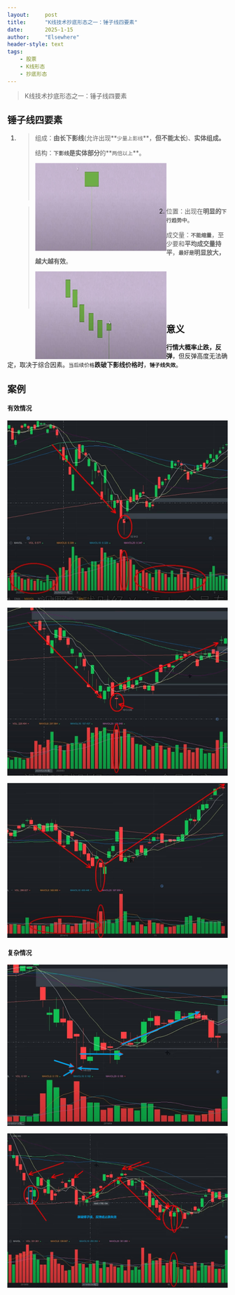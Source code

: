 ```yaml
---
layout: 	post
title: 		"K线技术抄底形态之一：锤子线四要素"
date:       2025-1-15
author: 	"Elsewhere"
header-style: text
tags:
    - 股票
    - K线形态 
    - 抄底形态 
---
```


> K线技术抄底形态之一：锤子线四要素



## 锤子线四要素
1. > 组成：**由长下影线**(允许出现**`少量上影线`**，**但不能太长**)、**实体组成。**
   >
   > 结构：**`下影线`**是**实体部分**的**`两倍以上`**。
   >
   > <img src="/img/2025/01-15-16/11-1.jpg" width = "300" height = "200"  align=left />
   >
   > <br><br><br><br><br>

2. > 位置：出现在**明显的`下行趋势中`**。
   >
   > 成交量：**`不能缩量`**，至少要和**平均成交量持平**，**`最好是`明显放大，越大越有效**。
   >
   > <img src="/img/2025/01-15-16/22-1.jpg" width = "300" height = "200"  align=left />
   >
   > <br><br><br><br><br>



## 意义

**行情大概率止跌，反弹**，但反弹高度无法确定，取决于综合因素。`当后续价格`**跌破下影线价格时**，**`锤子线失效`**。



## 案例

#### 有效情况

![img](/img/2025/01-15-16/33.jpg)

![img](/img/2025/01-15-16/44.jpg)

![img](/img/2025/01-15-16/55.jpg)



#### 复杂情况

![img](/img/2025/01-15-16/66.jpg)

![img](/img/2025/01-15-16/77.jpg)
